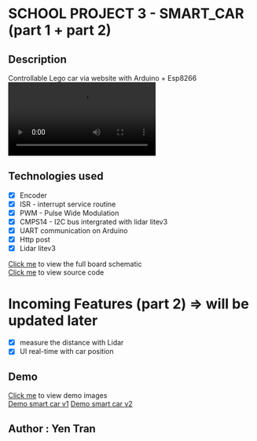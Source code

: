 # SCHOOL PROJECT 3 - SMART_CAR (part 1 + part 2)

## Description

Controllable Lego car via website with Arduino + Esp8266
<br/>
![preview](https://github.com/notama958/videos/blob/master/gif.mp4)

## Technologies used

- [x] Encoder
- [x] ISR - interrupt service routine
- [x] PWM - Pulse Wide Modulation
- [x] CMPS14 - I2C bus intergrated with lidar litev3
- [x] UART communication on Arduino
- [x] Http post
- [x] Lidar litev3

[Click me](./schematic) to view the full board schematic</br>
[Click me](./final_files) to view source code </br>

# Incoming Features (part 2) => will be updated later

- [x] measure the distance with Lidar
- [x] UI real-time with car position

## Demo

[Click me](./demo) to view demo images</br>
[Demo smart car v1](https://drive.google.com/file/d/1Pxb0BjE_jz45RXY0wqWdyZJji9AnxhIb/view?usp=sharing)
[Demo smart car v2](https://drive.google.com/file/d/12CX6SmRkfUk2mwFxgemlL7EvSQBLoyVG/view?usp=sharing)

## Author : Yen Tran
